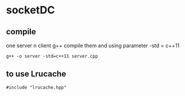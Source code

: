 # socketDC
## compile
one server n client
g++ compile them and using parameter -std = c++11

```
g++ -o server -std=c++11 server.cpp 
```
## to use Lrucache
```
#include "lrucache.hpp"
```
